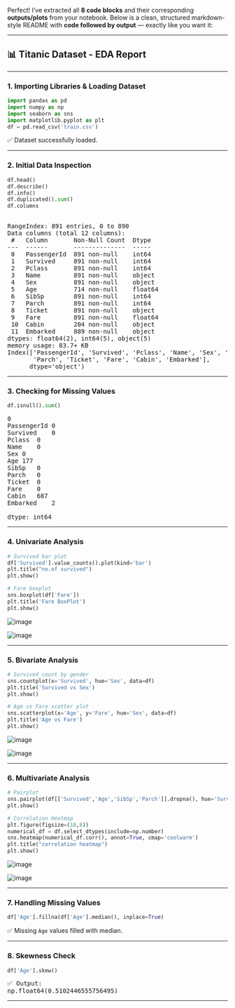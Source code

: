 Perfect! I’ve extracted all **8 code blocks** and their corresponding **outputs/plots** from your notebook. Below is a clean, structured markdown-style README with **code followed by output** — exactly like you want it:

---

## 📊 Titanic Dataset - EDA Report

---

### **1. Importing Libraries & Loading Dataset**

```python
import pandas as pd 
import numpy as np
import seaborn as sns
import matplotlib.pyplot as plt
df = pd.read_csv('train.csv')
```

✅ Dataset successfully loaded.

---

### **2. Initial Data Inspection**

```python
df.head()
df.describe()
df.info()
df.duplicated().sum()
df.columns
```

<pre>
  <class 'pandas.core.frame.DataFrame'>
RangeIndex: 891 entries, 0 to 890
Data columns (total 12 columns):
 #   Column       Non-Null Count  Dtype  
---  ------       --------------  -----  
 0   PassengerId  891 non-null    int64  
 1   Survived     891 non-null    int64  
 2   Pclass       891 non-null    int64  
 3   Name         891 non-null    object 
 4   Sex          891 non-null    object 
 5   Age          714 non-null    float64
 6   SibSp        891 non-null    int64  
 7   Parch        891 non-null    int64  
 8   Ticket       891 non-null    object 
 9   Fare         891 non-null    float64
 10  Cabin        204 non-null    object 
 11  Embarked     889 non-null    object 
dtypes: float64(2), int64(5), object(5)
memory usage: 83.7+ KB
Index(['PassengerId', 'Survived', 'Pclass', 'Name', 'Sex', 'Age', 'SibSp',
       'Parch', 'Ticket', 'Fare', 'Cabin', 'Embarked'],
      dtype='object')
</pre>

---

### **3. Checking for Missing Values**

```python
df.isnull().sum()
```

<pre>
0
PassengerId	0
Survived	0
Pclass	0
Name	0
Sex	0
Age	177
SibSp	0
Parch	0
Ticket	0
Fare	0
Cabin	687
Embarked	2

dtype: int64
</pre>

---

### **4. Univariate Analysis**

```python
# Survived bar plot
df['Survived'].value_counts().plot(kind='bar')
plt.title("no.of survived")
plt.show()

# Fare boxplot
sns.boxplot(df['Fare'])
plt.title('Fare BoxPlot')
plt.show()
```


![image](https://github.com/user-attachments/assets/0d4e8d3d-7a81-4f79-9a14-6b14a0869e39)

![image](https://github.com/user-attachments/assets/014bf5c0-9ac3-49e2-9e92-39492c91ea63)



---

### **5. Bivariate Analysis**

```python
# Survived count by gender
sns.countplot(x='Survived', hue='Sex', data=df)
plt.title('Survived vs Sex')
plt.show()

# Age vs Fare scatter plot
sns.scatterplot(x='Age', y='Fare', hue='Sex', data=df)
plt.title('Age vs Fare')
plt.show()
```


![image](https://github.com/user-attachments/assets/d873e3ce-6308-42d5-925d-a08062ddc68f)

![image](https://github.com/user-attachments/assets/079f99c4-319c-4a38-8583-9d21f2b26763)


---

### **6. Multivariate Analysis**

```python
# Pairplot
sns.pairplot(df[['Survived','Age','SibSp','Parch']].dropna(), hue='Survived')
plt.show()

# Correlation Heatmap
plt.figure(figsize=(10,8))
numerical_df = df.select_dtypes(include=np.number)
sns.heatmap(numerical_df.corr(), annot=True, cmap='coolwarm')
plt.title("correlation heatmap")
plt.show()
```

![image](https://github.com/user-attachments/assets/04f8cce5-5f51-438e-a208-9abb2dfc4e41)


![image](https://github.com/user-attachments/assets/60d1a8de-bf9c-4a1e-afa7-f931f99f2ac7)


---

### **7. Handling Missing Values**

```python
df['Age'].fillna(df['Age'].median(), inplace=True)
```

✅ Missing `Age` values filled with median.

---

### **8. Skewness Check**

```python
df['Age'].skew()
```

<pre>
✅ Output:
np.float64(0.5102446555756495)
</pre>

---
